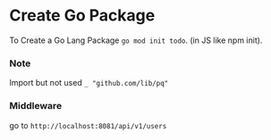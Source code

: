 # Create Go Package
To Create a Go Lang Package `go mod init todo`. (in JS like npm init).

### Note
Import but not used `_ "github.com/lib/pq"`

### Middleware
go to `http://localhost:8081/api/v1/users`